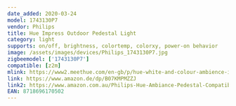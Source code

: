 ```yaml
---
date_added: 2020-03-24
model: 1743130P7
vendor: Philips
title: Hue Impress Outdoor Pedestal Light
category: light
supports: on/off, brightness, colortemp, colorxy, power-on behavior
image: /assets/images/devices/Philips_1743130P7.jpg
zigbeemodel: ['1743130P7']
compatible: [z2m]
mlink: https://www2.meethue.com/en-gb/p/hue-white-and-colour-ambience-impress-outdoor-pedestal-light/1743130P7
link: https://www.amazon.de/dp/B07KMPMZZJ
link2: https://www.amazon.com.au/Philips-Hue-Ambiance-Pedestal-Compatible/dp/B07VY9K1K8/
EAN: 8718696170502
---
```


